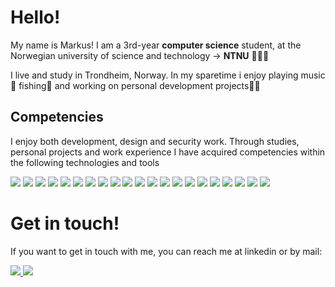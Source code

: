 # Hello!

My name is Markus! I am a 3rd-year <b>computer science</b> student, at the Norwegian university of science and technology -> <b>NTNU</b> 👨🏻‍🏫

I live and study in Trondheim, Norway. In my sparetime i enjoy playing music 🎸 fishing🎣 and working on personal development projects🧑‍💻

## Competencies

I enjoy both development, design and security work. Through studies, personal projects and work experience I have acquired competencies within the following technologies and tools

<img src="https://img.shields.io/badge/-Figma-F24E1E?&style=for-the-badge&logo=Figma&logoColor=white" />
<img src="https://img.shields.io/badge/CSS3-1572B6?&style=for-the-badge&logo=CSS3&logoColor=white" />
<img src="https://img.shields.io/badge/-Tailwind-06B6D4?&style=for-the-badge&logo=Tailwind-css&logoColor=black" />
<img src="https://img.shields.io/badge/-Ant Design-0170FE?&style=for-the-badge&logo=antdesign
&logoColor=white" />
<img src="https://img.shields.io/badge/-MUI-007FFF?&style=for-the-badge&logo=MUI&logoColor=white" />
<img src="https://img.shields.io/badge/TypeScript-007ACC?style=for-the-badge&logo=Typescript&logoColor=white" />
<img src="https://img.shields.io/badge/-nuxt-00DC82?&style=for-the-badge&logo=nuxtdotjs
&logoColor=black" />
<img src="https://img.shields.io/badge/-Next.js-000000?&style=for-the-badge&logo=Next.js&logoColor=white" />
<img src="https://img.shields.io/badge/-Java-F05032?&style=for-the-badge&logo=Oracle&logoColor=white" />
<img src="https://img.shields.io/badge/-Python-3776AB?&style=for-the-badge&logo=Python&logoColor=white" />
<img src="https://img.shields.io/badge/-Kotlin-7F52FF?&style=for-the-badge&logo=Kotlin&logoColor=white" />
<img src="https://img.shields.io/badge/-KTOR-7F52FF?&style=for-the-badge&logo=Kotlin&logoColor=white" />
<img src="https://img.shields.io/badge/-Django-3776AB?&style=for-the-badge&logo=Django&logoColor=white" />
<img src="https://img.shields.io/badge/-Django REST
-3776AB?&style=for-the-badge&logo=Django&logoColor=white" />
<img src="https://img.shields.io/badge/-PostgreSQL-4169E1?&style=for-the-badge&logo=PostgreSQL&logoColor=white" />
<img src="https://img.shields.io/badge/-SQLite-003B57?&style=for-the-badge&logo=SQLite&logoColor=white" />
<img src="https://img.shields.io/badge/-Postman-FF6C37?&style=for-the-badge&logo=postman
&logoColor=white" />
<img src="https://img.shields.io/badge/-npm-CB3837?&style=for-the-badge&logo=npm
&logoColor=white" />
<img src="https://img.shields.io/badge/-Vercel-000000?&style=for-the-badge&logo=Vercel&logoColor=white" />
<img src="https://img.shields.io/badge/-Docker-2496ED?&style=for-the-badge&logo=Docker&logoColor=white" />
<img src="https://img.shields.io/badge/-Git-F05032?&style=for-the-badge&logo=Git&logoColor=white" />

# Get in touch!

If you want to get in touch with me, you can reach me at linkedin or by mail:

<a href="https://www.linkedin.com/in/markus-johansen-64625b208/">
    <img src="https://img.shields.io/badge/linkedin-%230077B5.svg?&style=for-the-badge&logo=linkedin&logoColor=white" />
</a>
<a href="mailto:markusarj@gmail.com">
  <img src="https://img.shields.io/badge/gmail-%23D14836.svg?&style=for-the-badge&logo=gmail&logoColor=white" />
</a>

